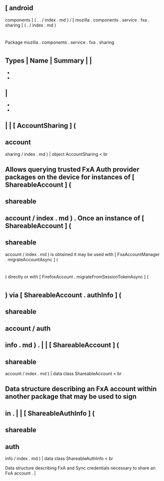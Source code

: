 [
android
-
components
]
(
.
.
/
index
.
md
)
/
[
mozilla
.
components
.
service
.
fxa
.
sharing
]
(
.
/
index
.
md
)
#
#
Package
mozilla
.
components
.
service
.
fxa
.
sharing
#
#
#
Types
|
Name
|
Summary
|
|
-
-
-
|
-
-
-
|
|
[
AccountSharing
]
(
-
account
-
sharing
/
index
.
md
)
|
object
AccountSharing
<
br
>
Allows
querying
trusted
FxA
Auth
provider
packages
on
the
device
for
instances
of
[
ShareableAccount
]
(
-
shareable
-
account
/
index
.
md
)
.
Once
an
instance
of
[
ShareableAccount
]
(
-
shareable
-
account
/
index
.
md
)
is
obtained
it
may
be
used
with
[
FxaAccountManager
.
migrateAccountAsync
]
(
#
)
directly
or
with
[
FirefoxAccount
.
migrateFromSessionTokenAsync
]
(
#
)
via
[
ShareableAccount
.
authInfo
]
(
-
shareable
-
account
/
auth
-
info
.
md
)
.
|
|
[
ShareableAccount
]
(
-
shareable
-
account
/
index
.
md
)
|
data
class
ShareableAccount
<
br
>
Data
structure
describing
an
FxA
account
within
another
package
that
may
be
used
to
sign
-
in
.
|
|
[
ShareableAuthInfo
]
(
-
shareable
-
auth
-
info
/
index
.
md
)
|
data
class
ShareableAuthInfo
<
br
>
Data
structure
describing
FxA
and
Sync
credentials
necessary
to
share
an
FxA
account
.
|
